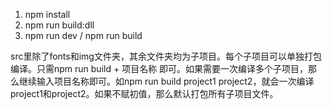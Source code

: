1. npm install
2. npm run build:dll
3. npm run dev / npm run build

src里除了fonts和img文件夹，其余文件夹均为子项目。每个子项目可以单独打包编译。只需npm run build + 项目名称 即可。如果需要一次编译多个子项目，那么继续输入项目名称即可。如npm run build project1 project2，就会一次编译project1和project2。如果不赋初值，那么默认打包所有子项目文件。